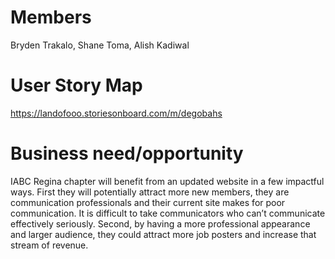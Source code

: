 # Members
Bryden Trakalo, Shane Toma, Alish Kadiwal

# User Story Map
https://landofooo.storiesonboard.com/m/degobahs

# Business need/opportunity
IABC Regina chapter will benefit from an updated website in a few impactful ways. First they will potentially attract more new members, they are communication professionals and their current site makes for poor communication. It is difficult to take communicators who can’t communicate effectively seriously.  Second, by having a more professional appearance and larger audience, they could attract more job posters and increase that stream of revenue.

